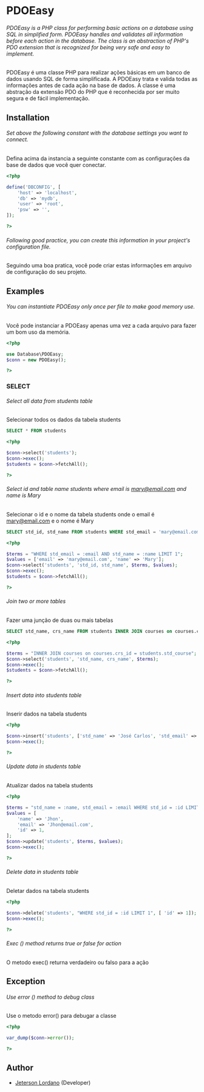 # PDOEasy

###### PDOEasy is a PHP class for performing basic actions on a database using SQL in simplified form. PDOEasy handles and validates all information before each action in the database. The class is an abstraction of PHP's PDO extension that is recognized for being very safe and easy to implement.

PDOEasy é uma classe PHP para realizar ações básicas em um banco de dados usando SQL de forma simplificada. A PDOEasy trata e valida todas as informações antes de cada ação na base de dados. A classe é uma abstração da extensão PDO do PHP que é reconhecida por ser muito segura e de fácil implementação.

## Installation

###### Set above the following constant with the database settings you want to connect.

Defina acima da instancia a seguinte constante com as configurações da base de dados que você quer conectar. 

```php
<?php

define('DBCONFIG', [
    'host' => 'localhost',
    'db' => 'mydb',
    'user' => 'root',
    'psw' => '',
]);

?>
```

###### Following good practice, you can create this information in your project's configuration file.
Seguindo uma boa pratica, você pode criar estas informações em arquivo de configuração do seu projeto.

## Examples

###### You can instantiate PDOEasy only once per file to make good memory use.

Você pode instanciar a PDOEasy apenas uma vez a cada arquivo para fazer um bom uso da memória.

```php
<?php

use Database\PDOEasy;
$conn = new PDOEasy();

?>
```

### SELECT

###### Select all data from students table

Selecionar todos os dados da tabela students

```sql
SELECT * FROM students
```

```php
<?php

$conn->select('students');
$conn->exec();
$students = $conn->fetchAll();

?>
```

###### Select id and table name students where email is mary@email.com and name is Mary

Selecionar o id e o nome da tabela students onde o email é mary@email.com e o nome é Mary

```sql
SELECT std_id, std_name FROM students WHERE std_email = 'mary@email.com' AND std_name = 'Mary' LIMIT 1
```

```php
<?php

$terms = "WHERE std_email = :email AND std_name = :name LIMIT 1";
$values = ['email' => 'mary@email.com', 'name' => 'Mary'];
$conn->select('students', 'std_id, std_name', $terms, $values);
$conn->exec();
$students = $conn->fetchAll();

?>
```

###### Join two or more tables

Fazer uma junção de duas ou mais tabelas

```sql
SELECT std_name, crs_name FROM students INNER JOIN courses on courses.crs_id = students.std_course
```

```php
<?php

$terms = "INNER JOIN courses on courses.crs_id = students.std_course";
$conn->select('students', 'std_name, crs_name', $terms);
$conn->exec();
$students = $conn->fetchAll();

?>
```

###### Insert data into students table

Inserir dados na tabela students

```php
<?php

$conn->insert('students', ['std_name' => 'José Carlos', 'std_email' => 'josecarlos@email.com']);
$conn->exec();

?>
```

###### Update data in students table

Atualizar dados na tabela students

```php
<?php

$terms = "std_name = :name, std_email = :email WHERE std_id = :id LIMIT 1";
$values = [
    'name' => 'Jhon',
    'email' => 'Jhon@email.com',
    'id' => 1,
];
$conn->update('students', $terms, $values);
$conn->exec();

?>
```

###### Delete data in students table

Deletar dados na tabela students

```php
<?php

$conn->delete('students', "WHERE std_id = :id LIMIT 1", [ 'id' => 1]);
$conn->exec();

?>
```
###### Exec () method returns true or false for action

O metodo exec() returna verdadeiro ou falso para a ação

## Exception

###### Use error () method to debug class

Use o metodo error() para debugar a classe

```php
<?php

var_dump($conn->error());

?>
```

## Author

- [Jeterson Lordano](https://github.com/jetersonlordano) (Developer)